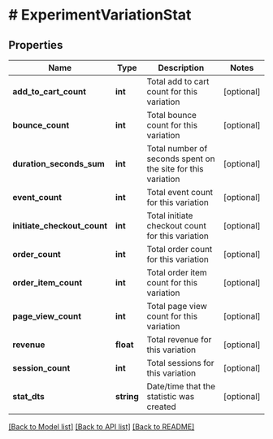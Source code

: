 # # ExperimentVariationStat

## Properties

Name | Type | Description | Notes
------------ | ------------- | ------------- | -------------
**add_to_cart_count** | **int** | Total add to cart count for this variation | [optional]
**bounce_count** | **int** | Total bounce count for this variation | [optional]
**duration_seconds_sum** | **int** | Total number of seconds spent on the site for this variation | [optional]
**event_count** | **int** | Total event count for this variation | [optional]
**initiate_checkout_count** | **int** | Total initiate checkout count for this variation | [optional]
**order_count** | **int** | Total order count for this variation | [optional]
**order_item_count** | **int** | Total order item count for this variation | [optional]
**page_view_count** | **int** | Total page view count for this variation | [optional]
**revenue** | **float** | Total revenue for this variation | [optional]
**session_count** | **int** | Total sessions for this variation | [optional]
**stat_dts** | **string** | Date/time that the statistic was created | [optional]

[[Back to Model list]](../../README.md#models) [[Back to API list]](../../README.md#endpoints) [[Back to README]](../../README.md)
